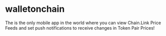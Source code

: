# walletonchain

The is the only mobile app in the world where you can view Chain.Link Price Feeds and set push notifications to receive changes in Token Pair Prices!